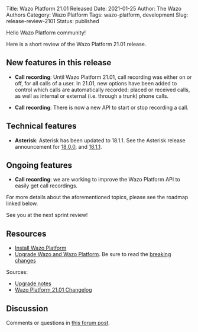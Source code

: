 Title: Wazo Platform 21.01 Released
Date: 2021-01-25
Author: The Wazo Authors
Category: Wazo Platform
Tags: wazo-platform, development
Slug: release-review-2101
Status: published

Hello Wazo Platform community!

Here is a short review of the Wazo Platform 21.01 release.

## New features in this release

* **Call recording**: Until Wazo Platform 21.01, call recording was either on or off, for all calls of a user. In 21.01, new options have been added to control which calls are automatically recorded: placed or received calls, as well as internal or external (i.e. through a trunk) phone calls.

* **Call recording**: There is now a new API to start or stop recording a call.

## Technical features

* **Asterisk**: Asterisk has been updated to 18.1.1. See the Asterisk release announcement for [18.0.0](https://www.asterisk.org/asterisk-news/asterisk-18-0-0-now-available/), and [18.1.1](https://www.asterisk.org/asterisk-news/asterisk-13-38-1-16-15-1-17-9-1-and-18-1-1-now-available-security/).

## Ongoing features

* **Call recording**: we are working to improve the Wazo Platform API to easily get call recordings.


For more details about the aforementioned topics, please see the roadmap linked below.

See you at the next sprint review!

## Resources

* [Install Wazo Platform](/use-cases)
* [Upgrade Wazo and Wazo Platform](/uc-doc/upgrade/). Be sure to read the [breaking changes](/uc-doc/upgrade/upgrade_notes#21-01)

Sources:

* [Upgrade notes](/uc-doc/upgrade/upgrade_notes#21-01)
* [Wazo Platform 21.01 Changelog](https://wazo-dev.atlassian.net/issues/?jql=project%3DWAZO%20AND%20fixVersion%3D21.01)

## Discussion

Comments or questions in [this forum post](https://wazo-platform.discourse.group/t/blog-wazo-platform-21-01-released).
